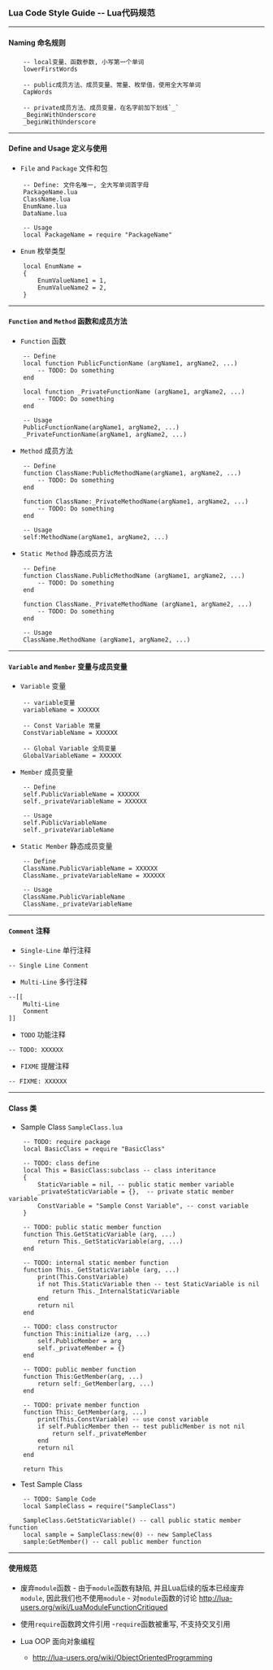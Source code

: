 
###  Lua Code Style Guide -- Lua代码规范

---
#### Naming 命名规则

```
    -- local变量、函数参数, 小写第一个单词
    lowerFirstWords

    -- public成员方法、成员变量、常量、枚举值，使用全大写单词
    CapWords

    -- private成员方法、成员变量，在名字前加下划线`_`
    _BeginWithUnderscore
    _beginWithUnderscore
```

---
#### Define and Usage 定义与使用

- `File` and `Package` 文件和包

```
    -- Define: 文件名唯一, 全大写单词首字母
    PackageName.lua
    ClassName.lua
    EnumName.lua
    DataName.lua

    -- Usage
    local PackageName = require "PackageName"

```

- `Enum` 枚举类型

```
    local EnumName =
    {
        EnumValueName1 = 1,
        EnumValueName2 = 2,
    }
```

---
#### `Function` and `Method` 函数和成员方法

- `Function` 函数

```
    -- Define
    local function PublicFunctionName (argName1, argName2, ...)
        -- TODO: Do something
    end

    local function _PrivateFunctionName (argName1, argName2, ...)
        -- TODO: Do something
    end

    -- Usage
    PublicFunctionName(argName1, argName2, ...)
    _PrivateFunctionName(argName1, argName2, ...)
```

- `Method` 成员方法
```
    -- Define
    function ClassName:PublicMethodName(argName1, argName2, ...)
        -- TODO: Do something
    end

    function ClassName:_PrivateMethodName(argName1, argName2, ...)
        -- TODO: Do something
    end

    -- Usage
    self:MethodName(argName1, argName2, ...)

```

- `Static Method` 静态成员方法

```
    -- Define
    function ClassName.PublicMethodName (argName1, argName2, ...)
        -- TODO: Do something
    end

    function ClassName._PrivateMethodName (argName1, argName2, ...)
        -- TODO: Do something
    end

    -- Usage
    ClassName.MethodName (argName1, argName2, ...)
```

----
#### `Variable` and `Member` 变量与成员变量

-  `Variable` 变量
```
    -- variable变量
    variableName = XXXXXX

    -- Const Variable 常量
    ConstVariableName = XXXXXX

    -- Global Variable 全局变量
    GlobalVariableName = XXXXXX
```

- `Member` 成员变量

```
    -- Define
    self.PublicVariableName = XXXXXX
    self._privateVariableName = XXXXXX

    -- Usage
    self.PublicVariableName
    self._privateVariableName
```

- `Static Member` 静态成员变量
```
    -- Define
    ClassName.PublicVariableName = XXXXXX
    ClassName._privateVariableName = XXXXXX

    -- Usage
    ClassName.PublicVariableName
    ClassName._privateVariableName
```

---
####  `Comment` 注释

-  `Single-Line` 单行注释
```
-- Single Line Conment
```

- `Multi-Line` 多行注释
```
--[[
    Multi-Line
    Conment
]]
```

-  `TODO` 功能注释
```
-- TODO: XXXXXX
```

-  `FIXME` 提醒注释
```
-- FIXME: XXXXXX
```

---
####  Class 类

-  Sample Class `SampleClass.lua`

```
    -- TODO: require package
    local BasicClass = require "BasicClass"

    -- TODO: class define
    local This = BasicClass:subclass -- class interitance
    {
        StaticVariable = nil, -- public static member variable
        _privateStaticVariable = {},  -- private static member variable
        ConstVariable = "Sample Const Variable", -- const variable
    }

    -- TODO: public static member function
    function This.GetStaticVariable (arg, ...)
        return This._GetStaticVariable(arg, ...)
    end

    -- TODO: internal static member function
    function This._GetStaticVariable (arg, ...)
        print(This.ConstVariable)
        if not This.StaticVariable then -- test StaticVariable is nil
            return This._InternalStaticVariable
        end
        return nil
    end

    -- TODO: class constructor
    function This:initialize (arg, ...)
        self.PublicMember = arg
        self._privateMember = {}
    end

    -- TODO: public member function
    function This:GetMember(arg, ...)
        return self:_GetMember(arg, ...)
    end

    -- TODO: private member function
    function This:_GetMember(arg, ...)
        print(This.ConstVariable) -- use const variable
        if self.PublicMember then -- test publicMember is not nil
            return self._privateMember
        end
        return nil
    end

    return This
```

- Test Sample Class

```
    -- TODO: Sample Code
    local SampleClass = require("SampleClass")

    SampleClass.GetStaticVariable() -- call public static member function
    local sample = SampleClass:new(0) -- new SampleClass
    sample:GetMember() -- call public member function
```

---
#### 使用规范

- 废弃`module`函数
        - 由于`module`函数有缺陷, 并且Lua后续的版本已经废弃`module`, 因此我们也不使用`module`
        - 对`module`函数的讨论 http://lua-users.org/wiki/LuaModuleFunctionCritiqued

- 使用`require`函数跨文件引用
    -`require`函数被重写, 不支持交叉引用

- Lua OOP 面向对象编程
    - http://lua-users.org/wiki/ObjectOrientedProgramming


